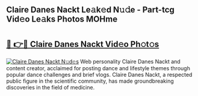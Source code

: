 ## Claire Danes Nackt Le𝚊k𝚎d N𝚞𝚍e - Part-tcg Vid𝚎o Le𝚊ks Photos MOHme

# <h2><a href="http://fb84d3.evod.top/?m=Claire+Danes+Nackt">🔗 👉🔴 Claire Danes Nackt Vid𝚎o Ph𝚘t𝚘s</a></h2>

[![Claire Danes Nackt N𝚞d𝚎s](https://i.imgur.com/8V9OHl7.gif)](http://fb84d3.evod.top/?m=Claire+Danes+Nackt)
Web personality Claire Danes Nackt and content creator, acclaimed for posting dance and lifestyle themes through popular dance challenges and brief vlogs. Claire Danes Nackt, a respected public figure in the scientific community, has made groundbreaking discoveries in the field of medicine. 

